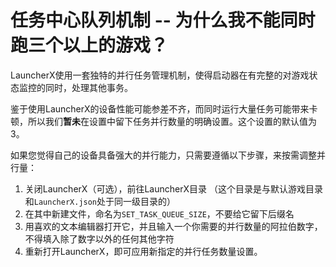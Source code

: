 # 任务中心队列机制 -- 为什么我不能同时跑三个以上的游戏？

LauncherX使用一套独特的并行任务管理机制，使得启动器在有完整的对游戏状态监控的同时，处理其他事务。

鉴于使用LauncherX的设备性能可能参差不齐，而同时运行大量任务可能带来卡顿，所以我们**暂未**在设置中留下任务并行数量的明确设置。这个设置的默认值为3。

如果您觉得自己的设备具备强大的并行能力，只需要遵循以下步骤，来按需调整并行量：

1. 关闭LauncherX（可选），前往LauncherX目录  （这个目录是与默认游戏目录和`LauncherX.json`处于同一级目录的）
2. 在其中新建文件，命名为`SET_TASK_QUEUE_SIZE`，不要给它留下后缀名
3. 用喜欢的文本编辑器打开它，并且输入一个你需要的并行数量的阿拉伯数字，不得填入除了数字以外的任何其他字符
4. 重新打开LauncherX，即可应用新指定的并行任务数量设置。